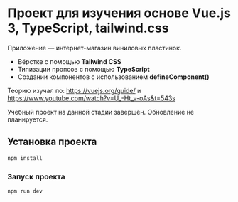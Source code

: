 # Проект для изучения основе Vue.js 3, TypeScript, tailwind.css
Приложение — интернет-магазин виниловых пластинок.
- Вёрстке с помощью **Tailwind CSS** 
- Типизации пропсов с помощью **TypeScript**  
- Создании компонентов с использованием **defineComponent()**

 Теорию изучал по: https://vuejs.org/guide/ и https://www.youtube.com/watch?v=U_-Ht_v-oAs&t=543s
 
 
 
Учебный проект на данной стадии завершён. Обновление не планируется.

 ## Установка проекта
 
 ```sh
 npm install
 ```
 
 ### Запуск проекта
 
 ```sh
 npm run dev
 ```
